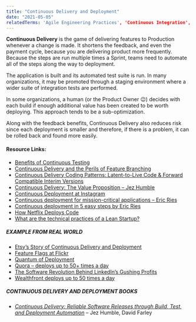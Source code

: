```yaml
---
title: "Continuous Delivery and Deployment"
date: "2021-05-05"
relatedTerms: 'Agile Engineering Practices', 'Continuous Integration', 'DevOps'
---
```


**Continuous Delivery** is the game of delivering features to Production whenever a change is made. It shortens the feedback, and even the payment cycle, because you are delivering product more frequently. Because the steps are run multiple times a Sprint, teams need to automate all of the steps along the way to deployment.

The application is built and its automated test suite is run. In many organizations, it may be promoted through a staging environment where a wider suite of integration tests are performed.

In some organizations, a human (or the Product Owner 😉) decides with each build if enough additional value has been created to be worth deploying. This approach tends to be a sub-optimization.

Along with the feedback benefits, Continuous Delivery also reduces risk since each deployment is smaller and therefore, if there is a problem, it can be rolled back and found more easily.

#### Resource Links:

- [Benefits of Continuous Testing](https://www.infoq.com/news/2015/04/benefits-continuous-testing)
- [Continuous Delivery and the Perils of Feature Branching](https://continuousdelivery.com/2011/07/on-dvcs-continuous-integration-and-feature-branches/)
- [Continuous Delivery Coding Patterns: Latent-to-Live Code & Forward Compatible Interim Versions](https://www.infoq.com/articles/continuous-delivery-coding-patterns)
- [Continuous Delivery: The Value Proposition – Jez Humble](https://www.informit.com/articles/article.aspx?p=1641923)
- [Continuous Deployment at Instagram](https://engineering.instagram.com/continuous-deployment-at-instagram-1e18548f01d1#.cssk7lhxw)
- [Continuous deployment for mission-critical applications – Eric Ries](https://www.startuplessonslearned.com/2009/12/continuous-deployment-for-mission.html)
- [Continuous deployment in 5 easy steps by Eric Ries](http://radar.oreilly.com/2009/03/continuous-deployment-5-eas.html)
- [How Netflix Deploys Code](https://www.infoq.com/news/2013/06/netflix)
- [What are the technical practices of a Lean Startup?](https://www.quora.com/What-are-the-technical-practices-of-a-Lean-Startup)

##### EXAMPLE FROM REAL WORLD

- [Etsy’s Story of Continuous Delivery and Deployment](https://www.slideshare.net/beamrider9/continuous-deployment-at-etsy-a-tale-of-two-approaches)
- [Feature Flags at Flickr](https://code.flickr.net/2009/12/02/flipping-out/)
- [Quantum of Deployment](https://codeascraft.com/2010/05/20/quantum-of-deployment/)
- [Quora – deploys up to 50+ times a day](https://engineering.quora.com/Continuous-Deployment-at-Quora#_=_)
- [The Software Revolution Behind LinkedIn’s Gushing Profits](https://www.wired.com/2013/04/linkedin-software-revolution/)
- [Wealthfront deploys up to 50 times a day](https://eng.wealthfront.com/2011/02/22/continuous-deployment-for-data-not-just-services/)

##### CONTINUOUS DELIVERY AND DEPLOYMENT BOOKS

- [_Continuous Delivery: Reliable Software Releases through Build, Test, and Deployment Automation_](https://www.amazon.com/Continuous-Delivery-Deployment-Automation-Addison-Wesley/dp/0321601912/&tag=notesfromatoo-20/&tag=notesfromatoo-20) – Jez Humble, David Farley

